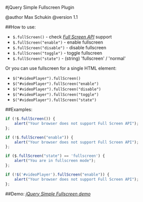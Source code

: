 #jQuery Simple Fullscreen Plugin

@author Max Schukin
@version 1.1

##How to use:

- `$.fullScreen()` - check *[Full Screen API](https://developer.mozilla.org/en/DOM/Using_full-screen_mode)* support
- `$.fullScreen("enable")` - enable fullscreen
- `$.fullScreen("disable")` - disable fullscreen
- `$.fullScreen("toggle")` - toggle fullscreen
- `$.fullScreen("state")` - (string) 'fullscreen' / 'normal'

Or you can use fullscreen for a single HTML element:
- `$("#videoPlayer").fullScreen()`
- `$("#videoPlayer").fullScreen("enable")`
- `$("#videoPlayer").fullScreen("disable")`
- `$("#videoPlayer").fullScreen("toggle")`
- `$("#videoPlayer").fullScreen("state")`

##Examples:

```javascript
if (!$.fullScreen()) {
    alert("Your browser does not support Full Screen API");
};
```

```javascript
if (!$.fullScreen("enable")) {
    alert("Your browser does not support Full Screen API");
};
```

```javascript
if ($.fullScreen("state") == 'fullscreen') {
    alert("You are in fullscreen mode");
};
```

```javascript
if (!$('#videoPlayer').fullScreen("enable")) {
    alert("Your browser does not support Full Screen API");
};
```

##Demo:
*[jQuery Simple Fullscreen demo](http://rumf.github.com/jQuery-fullscreen-plugin/)*